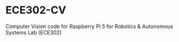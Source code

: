 # ECE302-CV
Computer Vision code for Raspberry Pi 5 for Robotics &amp; Autonomous Systems Lab (ECE302)
